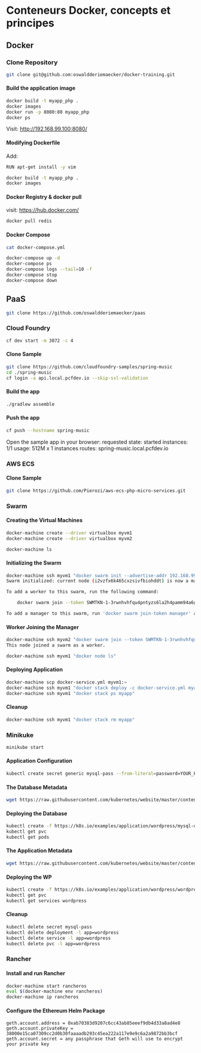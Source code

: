 # Conteneurs Docker, concepts et principes

## Docker 

### Clone Repository

```bash
git clone git@github.com:oswaldderiemaecker/docker-training.git
```

#### Build the application image

```bash
docker build -t myapp_php .
docker images
docker run -p 8080:80 myapp_php
docker ps
```

Visit: http://192.168.99.100:8080/

#### Modifying Dockerfile

Add:
```bash
RUN apt-get install -y vim
```

```bash
docker build -t myapp_php .
docker images
```

#### Docker Registry & docker pull

visit: https://hub.docker.com/

```bash
docker pull redis
```

#### Docker Compose

```bash
cat docker-compose.yml

docker-compose up -d
docker-compose ps
docker-compose logs --tail=10 -f
docker-compose stop
docker-compose down
```

## PaaS

```bash
git clone https://github.com/oswaldderiemaecker/paas
```

### Cloud Foundry

```bash
cf dev start -m 3072 -c 4
```

#### Clone Sample 

```bash
git clone https://github.com/cloudfoundry-samples/spring-music
cd ./spring-music
cf login -a api.local.pcfdev.io --skip-ssl-validation
```

#### Build the app

```bash
./gradlew assemble
```

#### Push the app

```bash
cf push --hostname spring-music
```

Open the sample app in your browser:
requested state: started
instances: 1/1
usage: 512M x 1 instances
routes: spring-music.local.pcfdev.io

### AWS ECS

#### Clone Sample

```bash
git clone https://github.com/Pierozi/aws-ecs-php-micro-services.git
```

### Swarm

#### Creating the Virtual Machines
```bash
docker-machine create --driver virtualbox myvm1
docker-machine create --driver virtualbox myvm2

docker-machine ls
```

#### Initializing the Swarm

```bash
docker-machine ssh myvm1 "docker swarm init --advertise-addr 192.168.99.100:2377"
Swarm initialized: current node (i2vzfx6k465cxzsivfbiohddt) is now a manager.

To add a worker to this swarm, run the following command:

    docker swarm join --token SWMTKN-1-3rwnhvhfqu4pntyzs6la2h4pamm94a6gfuzu27j611tnw6cbw9-ay5df9c4emm8omrta0z2whm88 192.168.99.101:2377

To add a manager to this swarm, run 'docker swarm join-token manager' and follow the instructions.
```

#### Worker Joining the Manager

```bash
docker-machine ssh myvm2 "docker swarm join --token SWMTKN-1-3rwnhvhfqu4pntyzs6la2h4pamm94a6gfuzu27j611tnw6cbw9-ay5df9c4emm8omrta0z2whm88 192.168.99.101:2377"
This node joined a swarm as a worker.
```
```bash
docker-machine ssh myvm1 "docker node ls"
```

#### Deploying Application

```bash
docker-machine scp docker-service.yml myvm1:~
docker-machine ssh myvm1 "docker stack deploy -c docker-service.yml myapp"
docker-machine ssh myvm1 "docker stack ps myapp"
```

#### Cleanup

```bash
docker-machine ssh myvm1 "docker stack rm myapp"
```

### Minikuke

```bash
minikube start
```

#### Application Configuration

```bash
kubectl create secret generic mysql-pass --from-literal=password=YOUR_PASSWORD
```

#### The Database Metadata

```bash
wget https://raw.githubusercontent.com/kubernetes/website/master/content/en/examples/application/wordpress/mysql-deployment.yaml
```

#### Deploying the Database

```bash
kubectl create -f https://k8s.io/examples/application/wordpress/mysql-deployment.yaml
kubectl get pvc
kubectl get pods
```

#### The Application Metadata

```bash
wget https://raw.githubusercontent.com/kubernetes/website/master/content/en/examples/application/wordpress/wordpress-deployment.yaml
```

#### Deploying the WP

```bash
kubectl create -f https://k8s.io/examples/application/wordpress/wordpress-deployment.yaml
kubectl get pvc
kubectl get services wordpress
```

#### Cleanup

```bash
kubectl delete secret mysql-pass
kubectl delete deployment -l app=wordpress
kubectl delete service -l app=wordpress
kubectl delete pvc -l app=wordpress
```

### Rancher

#### Install and run Rancher

```bash
docker-machine start rancheros
eval $(docker-machine env rancheros)
docker-machine ip rancheros
```

#### Configure the Ethereum Helm Package

```
geth.account.address = 0xab70383d9207c6cc43ab85eeef9db4d33a8ad4e8
geth.account.privateKey = 38000e15ca07309cc2d0b30faaaadb293c45ea222a117e9e9c6a2a9872bb3bcf
geth.account.secret = any passphrase that Geth will use to encrypt your private key
```




